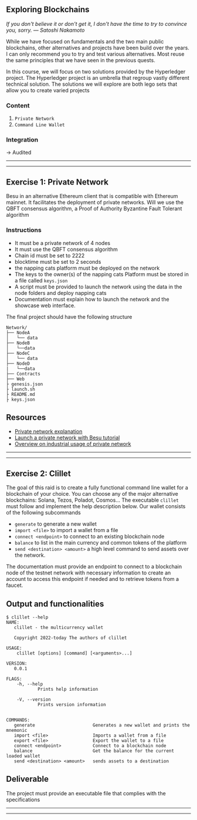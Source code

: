 ## Exploring Blockchains

_If you don't believe it or don't get it, I don't have the time to try to convince you, sorry. — Satoshi Nakamoto_

While we have focused on fundamentals and the two main public blockchains, other alternatives and projects have been build over the years. I can only recommend you to try and test various alternatives. Most reuse the same principles that we have seen in the previous quests.

In this course, we will focus on two solutions provided by the Hyperledger project. The Hyperledger project is an umbrella that regroup vastly different technical solution. The solutions we will explore are both lego sets that allow you to create varied projects

### **Content**

1. `Private Network`
2. `Command Line Wallet`

### Integration

-> Audited

---

---

## Exercise 1: Private Network

Besu in an alternative Ethereum client that is compatible with Ethereum mainnet. It facilitates the deployment of private networks. Will we use the QBFT consensus algorithm, a Proof of Authority Byzantine Fault Tolerant algorithm

### Instructions

- It must be a private network of 4 nodes
- It must use the QBFT consensus algorithm
- Chain id must be set to 2222
- blocktime must be set to 2 seconds
- the napping cats platform must be deployed on the network
- The keys to the owner(s) of the napping cats Platform must be stored in a file called `keys.json`
- A script must be provided to launch the network using the data in the node folders and deploy napping cats
- Documentation must explain how to launch the network and the showcase web interface.

The final project should have the following structure

```console
Network/
├── NodeA
│   └── data
├── NodeB
│   └──data
├── NodeC
│   └── data
├── NodeD
|   └──data
├── Contracts
├── Web
├ genesis.json
├ launch.sh
├ README.md
├ keys.json
```

## Resources

- [Private network explanation](https://ethereum.org/en/developers/docs/networks/#private-networks)
- [Launch a private network with Besu tutorial](https://besu.hyperledger.org/en/stable/Tutorials/Private-Network/Create-QBFT-Network/)
- [Overview on industrial usage of private network](https://www.sciencedirect.com/science/article/pii/S209672092200029X)

---

---

## Exercise 2: Clillet

The goal of this raid is to create a fully functional command line wallet for a blockchain of your choice. You can choose any of the major alternative blockchains: Solana, Tezos, Poladot, Cosmos... The executable `clillet` must follow and implement the help description below. Our wallet consists of the following subcommands

- `generate` to generate a new wallet
- `import <file>` to import a wallet from a file
- `connect <endpoint>` to connect to an existing blockchain node
- `balance` to list in the main currency and common tokens of the platform
- `send <destination> <amount>` a high level command to send assets over the network.

The documentation must provide an endpoint to connect to a blockchain node of the testnet network with necessary information to create an account to access this endpoint if needed and to retrieve tokens from a faucet.

## Output and functionalities

```console
$ clillet --help
NAME:
   clillet - the multicurrency wallet

   Copyright 2022-today The authors of clillet

USAGE:
    clillet [options] [command] [<arguments>...]

VERSION:
   0.0.1

FLAGS:
    -h, --help
            Prints help information

    -V, --version
            Prints version information


COMMANDS:
   generate                      Generates a new wallet and prints the mnemonic
   import <file>                 Imports a wallet from a file
   export <file>                 Export the wallet to a file
   connect <endpoint>            Connect to a blockchain node
   balance                       Get the balance for the current loaded wallet
   send <destination> <amount>   sends assets to a destination
```

## Deliverable

The project must provide an executable file that complies with the specifications

---

---
